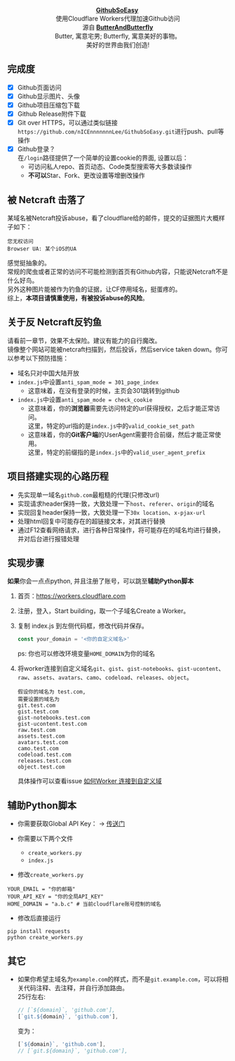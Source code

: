 <p align="center">
      <strong>
        <a href="https://github.com/nICEnnnnnnnLee/GithubSoEasy" target="_blank">GithubSoEasy</a>&nbsp;
      </strong>
  <br>
        使用Cloudflare Workers代理加速Github访问
  <br>
      源自<strong>
        <a href="https://github.com/ButterAndButterfly" target="_blank">ButterAndButterfly</a><br>
      </strong>  
        Butter, 寓意宅男; Butterfly, 寓意美好的事物。 
        <br/> 美好的世界由我们创造!  
</p>


## 完成度  
- [x] Github页面访问  
- [x] Github显示图片、头像  
- [x] Github项目压缩包下载  
- [x] Github Release附件下载  
- [x] Git over HTTPS，可以通过类似链接`https://github.com/nICEnnnnnnnLee/GithubSoEasy.git`进行push、pull等操作  
- [x] Github登录？  
在`/login`路径提供了一个简单的设置cookie的界面, 设置以后：
  + 可访问私人repo、首页动态、Code类型搜索等大多数读操作
  + **不可以**Star、Fork、更改设置等增删改操作    


## 被 Netcraft 击落了
某域名被Netcraft投诉abuse，看了cloudflare给的邮件，提交的证据图片大概样子如下：
```
您无权访问
Browser UA: 某个iOS的UA
```
感觉挺抽象的。  
常规的爬虫或者正常的访问不可能检测到首页有Github内容，只能说Netcraft不是什么好鸟。  
另外这种图片能被作为钓鱼的证据，让CF停用域名，挺蛋疼的。  
综上，**本项目请慎重使用，有被投诉abuse的风险**。


## 关于反 Netcraft反钓鱼
  请看前一章节，效果不太保险。建议有能力的自行魔改。    
  镜像整个网站可能被netcraft扫描到，然后投诉，然后service taken down。你可以参考以下预防措施：  
  + 域名只对中国大陆开放  
  + `index.js`中设置`anti_spam_mode = 301_page_index`  
    + 这意味着，在没有登录的时候，主页会301跳转到github
  + `index.js`中设置`anti_spam_mode = check_cookie`  
    + 这意味着，你的**浏览器**需要先访问特定的url获得授权，之后才能正常访问。  
    这里，特定的url指的是`index.js`中的`valid_cookie_set_path`
    + 这意味着，你的**Git客户端**的UserAgent需要符合前缀，然后才能正常使用。  
    这里，特定的前缀指的是`index.js`中的`valid_user_agent_prefix`


## 项目搭建实现的心路历程  
+ 先实现单一域名`github.com`最粗糙的代理(只修改url)  
+ 实现请求header保持一致，大致处理一下`host`、`referer`、`origin`的域名  
+ 实现回复header保持一致，大致处理一下`30x location`、`x-pjax-url`  
+ 处理html回复中可能存在的超链接文本，对其进行替换  
+ 通过F12查看网络请求，进行各种日常操作，将可能存在的域名均进行替换，并对后台进行报错处理  


## 实现步骤  
**如果**你会一点点python, 并且注册了账号，可以跳至**辅助Python脚本**
1. 首页：https://workers.cloudflare.com
2. 注册，登入，Start building，取一个子域名Create a Worker。
3. 复制 index.js 到左侧代码框，修改代码并保存。  
    ```js
    const your_domain = '<你的自定义域名>'
    ```
    ps: 你也可以修改环境变量`HOME_DOMAIN`为你的域名

4. 将worker连接到自定义域名`git`、`gist`、`gist-notebooks`、`gist-ucontent`、`raw`、`assets`、`avatars`、`camo`、`codeload`、`releases`、`object`。  
    ```
    假设你的域名为 test.com,
    需要设置的域名为
    git.test.com
    gist.test.com
    gist-notebooks.test.com
    gist-ucontent.test.com
    raw.test.com
    assets.test.com
    avatars.test.com
    camo.test.com
    codeload.test.com
    releases.test.com
    object.test.com
    ```
    具体操作可以查看issue [如何Worker 连接到自定义域](https://github.com/nICEnnnnnnnLee/GithubSoEasy/issues/3)



## 辅助Python脚本  
+ 你需要获取Global API Key： -> [传送门](https://dash.cloudflare.com/profile/api-tokens)
+ 你需要以下两个文件
  + `create_workers.py`
  + `index.js`

+ 修改`create_workers.py`
```
YOUR_EMAIL = "你的邮箱"
YOUR_API_KEY = "你的全局API_KEY"
HOME_DOMAIN = "a.b.c" # 当前cloudflare账号控制的域名
```

+ 修改后直接运行
```
pip install requests
python create_workers.py
```

## 其它
+ 如果你希望主域名为`example.com`的样式，而不是`git.example.com`，可以将相关代码注释、去注释，并自行添加路由。  
  25行左右:
  ```js
  // [`${domain}`, 'github.com'],
  [`git.${domain}`, 'github.com'],
  ```
  变为：
  ```js
  [`${domain}`, 'github.com'],
  // [`git.${domain}`, 'github.com'],
  ```

